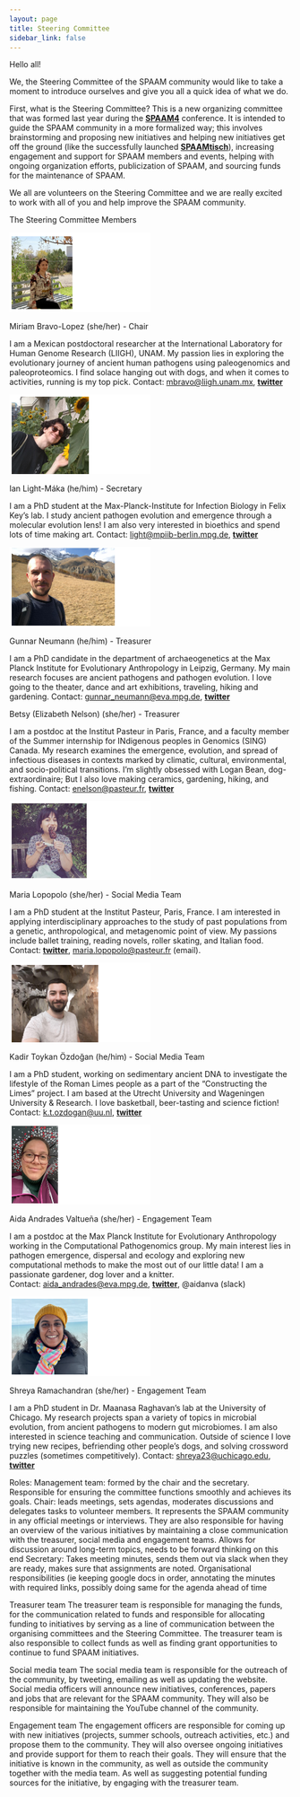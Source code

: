 ```yaml
---
layout: page
title: Steering Committee
sidebar_link: false
---
```



Hello all!

We, the Steering Committee of the SPAAM community would like to take a moment to introduce ourselves and give you all a quick idea of what we do.

First, what is the Steering Committee? This is a new organizing committee that was formed last year during the [**SPAAM4**](https://spaam-community.github.io/events/2022/10/12/event-spaam4/) conference. It is intended to guide the SPAAM community in a more formalized way; this involves brainstorming and proposing new initiatives and helping new initiatives get off the ground (like the successfully  launched [**SPAAMtisch**](https://spaam-community.github.io/projects/#spaamtisch)), increasing engagement and support for SPAAM members and events, helping with ongoing organization efforts, publicization of SPAAM, and sourcing funds for the maintenance of SPAAM.

We all are volunteers on the Steering Committee and we are really excited to work with all of you and help improve the SPAAM community.

The Steering Committee
Members

<img src="/assets/media/Miriam.png" class="center" width="50%" >

Miriam Bravo-Lopez (she/her) - Chair

I am a Mexican postdoctoral researcher at the International Laboratory for Human Genome Research (LIIGH), UNAM. My passion lies in exploring the evolutionary journey of ancient human pathogens using paleogenomics and paleoproteomics. I find solace hanging out with dogs, and when it comes to activities, running is my top pick.
Contact: mbravo@liigh.unam.mx, [**twitter**](http://twitter.com/MiriamJBravo1)

<img src="/assets/media/Ian.png" class="center" width="50%" >

Ian Light-Máka (he/him) - Secretary

I am a PhD student at the Max-Planck-Institute for Infection Biology in Felix Key’s lab. I study ancient pathogen evolution and emergence through a molecular evolution lens! I am also very interested in bioethics and spend lots of time making art.
Contact: light@mpiib-berlin.mpg.de, [**twitter**](http://twitter.com/ilight1542)

<img src="/assets/media/Gunnar.png" class="center" width="50%" >

Gunnar Neumann (he/him) - Treasurer

I am a PhD candidate in the department of archaeogenetics at the Max Planck Institute for Evolutionary Anthropology in Leipzig, Germany. My main research focuses are ancient pathogens and pathogen evolution. I love going to the theater, dance and art exhibitions, traveling, hiking and gardening.
Contact: gunnar_neumann@eva.mpg.de, [**twitter**](http://twitter.com/gunnar_neumann)


Betsy (Elizabeth Nelson) (she/her) - Treasurer

I am a postdoc at the Institut Pasteur in Paris, France, and a faculty member of the Summer internship for INdigenous peoples in Genomics (SING) Canada. My research examines the emergence, evolution, and spread of infectious diseases in contexts marked by climatic, cultural, environmental, and socio-political transitions. I’m slightly obsessed with Logan Bean, dog-extraordinaire; But I also love making ceramics, gardening, hiking, and fishing. 
Contact: enelson@pasteur.fr, [**twitter**](http://twitter.com/eanelson42)

<img src="/assets/media/maria.png" class="center" width="50%" >

Maria Lopopolo (she/her) - Social Media Team

I am a PhD student at the Institut Pasteur, Paris, France. I am interested in applying interdisciplinary approaches to the study of past populations from a genetic, anthropological, and metagenomic   point of view. My passions include ballet training, reading novels, roller skating, and Italian food. Contact:  [**twitter**](http://twitter.com/Maria_Lopopolo), maria.lopopolo@pasteur.fr (email).

<img src="/assets/media/Kadir.png" class="center" width="50%" >

Kadir Toykan Özdoğan (he/him)  - Social Media Team

I am a PhD student, working on sedimentary ancient DNA to investigate the lifestyle of the Roman Limes people as a part of the “Constructing the Limes” project. I am based at the Utrecht University and Wageningen University & Research. I love basketball, beer-tasting and science fiction!
Contact: k.t.ozdogan@uu.nl, [**twitter**](http://twitter.com/toykanozdogan)

<img src="/assets/media/aida.png" class="center" width="50%" >

Aida Andrades Valtueña (she/her)  - Engagement Team

I am a postdoc at the Max Planck Institute for Evolutionary Anthropology working in the Computational Pathogenomics group. My main interest lies in pathogen emergence, dispersal and ecology and exploring new computational methods to make the most out of our little data! I am a passionate gardener, dog lover and a knitter.  
Contact: aida_andrades@eva.mpg.de, [**twitter**](http://twitter.com/aidaanva), @aidanva (slack)

<img src="/assets/media/shreya.png" class="center" width="50%" >

Shreya Ramachandran (she/her) - Engagement Team

I am a PhD student in Dr. Maanasa Raghavan’s lab at the University of Chicago. My research projects span a variety of topics in microbial evolution, from ancient pathogens to modern gut microbiomes. I am also interested in science teaching and communication. Outside of science I love trying new recipes, befriending other people’s dogs, and solving crossword puzzles (sometimes competitively). 
Contact: shreya23@uchicago.edu, [**twitter**](http://twitter.com/srama23)

Roles:
Management team: formed by the chair and the secretary. Responsible for ensuring the committee functions smoothly and achieves its goals.
Chair: leads meetings, sets agendas, moderates discussions and delegates tasks to volunteer members. It represents the SPAAM community in any official meetings or interviews. They are also responsible for having an overview of the various initiatives by maintaining a close communication with the treasurer, social media and engagement teams. 
Allows for discussion around long-term topics, needs to be forward thinking on this end
Secretary: Takes meeting minutes, sends them out via slack when they are ready, makes sure that assignments are noted. Organisational responsibilities (ie keeping google docs in order, annotating the minutes with required links, possibly doing same for the agenda ahead of time

Treasurer team
The treasurer team is responsible for managing the funds, for the communication related to funds and responsible for allocating funding to initiatives by serving as a line of communication between the organising committees and the Steering Committee. The treasurer team is also responsible to collect funds as well as finding grant opportunities to continue to fund SPAAM initiatives.

Social media team
The social media team is responsible for the outreach of the community, by tweeting, emailing as well as updating the website. Social media officers will announce new initiatives, conferences, papers and jobs that are relevant for the SPAAM community. They will also be responsible for maintaining the YouTube channel of the community.

Engagement team
The engagement officers are responsible for coming up with new initiatives (projects, summer schools, outreach activities, etc.) and propose them to the community. They will also oversee ongoing initiatives and provide support for them to reach their goals. They will ensure that the initiative is known in the community, as well as outside the community together with the media team. As well as suggesting potential funding sources for the initiative, by engaging with the treasurer team.
